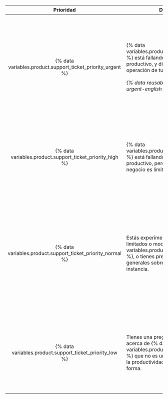 |                             Prioridad                              | Descripción                                                                                                                                                                                                                                   | Ejemplos                  |
|:------------------------------------------------------------------:| --------------------------------------------------------------------------------------------------------------------------------------------------------------------------------------------------------------------------------------------- | ------------------------- |
| {% data variables.product.support_ticket_priority_urgent %} | {% data variables.product.prodname_ghe_server %} está fallando en un ambiente productivo, y dicha falla impacta en la operación de tu negocio.<br/><br/>_{% data reusables.support.priority-urgent-english-only %}_ | <ul><li>Errores o suspensiones que afectan la funcionalidad central de Git o de la aplicación web para todos los usuarios</li><li>Degradación grave de rendimiento para la mayoría de los usuarios</li><li>Almacenamiento agotado, o que se llena muy rápidamente</li><li>Incapacidad para instalar un archivo de licencia renovado</li><li>Incidente de seguridad</li><li>Pérdida de acceso administrativo para la instancia sin solución alternativa conocida</li><li>Falla para restaurar un respaldo en un ambiente productivo</li></ul> |
|  {% data variables.product.support_ticket_priority_high %}  | {% data variables.product.prodname_ghe_server %} está fallando en un ambiente productivo, pero el impacto a tu negocio es limitado.                                                                                                    | <ul><li>Degradación del rendimiento que reduce la productividad para muchos usuarios</li><li>Redundancia reducida por fallo en la Alta Disponibilidad (HA) o nodos de agrupación</li><li>Fallo en respaldar la instancia</li><li>Fallo para restaurar un respaldo en un ambiente de prueba o de montaje que podría poner en riesgo la restauración exitosa a un ambiente productivo</li></ul> |
| {% data variables.product.support_ticket_priority_normal %} | Estás experimentando problemas limitados o moderados con {% data variables.product.prodname_ghe_server %}, o tienes preocupaciones o dudas generales sobre la operación de tu instancia.                                               | <ul><li>Problemas en un ambiente de pruebas o de montaje</li><li>Consejo sobre utilizar las características y APIS de {% data variables.product.prodname_dotcom %}, o dudas sobre configurar las integraciones de terceros desde tu instancia</li><li>Problemas con las herramientas para la migración de datos de usuario que proporciona {% data variables.product.company_short %}</li><li>Mejoras</li><li>Reporte de errores</li><li>Características que no funcionan como se espera</li><li>Preguntas generales sobre seguridad</li></ul> |
|  {% data variables.product.support_ticket_priority_low %}   | Tienes una pregunta o sugerencia acerca de {% data variables.product.prodname_ghe_server %} que no es urgente o que no bloquea la productividad de tu equipo de otra forma.                                                            | <ul><li>Solicitudes de características</li><li>Retroalimentación de producto</li><li>Solicitudes de verificación de estado (por el momento, únicamente disponible para clientes con un {% data variables.product.premium_support_plan %})</li><li>Notificar a {% data variables.product.company_short %} sobre mantenimiento planeado para tu instancia</li></ul> |
